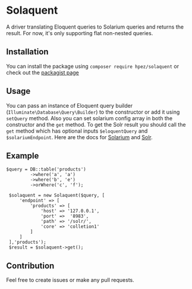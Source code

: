 # Solaquent
A driver translating Eloquent queries to Solarium queries and returns the result. For now, it's only supporting flat non-nested queries.

## Installation
You can install the package using `composer require hpez/solaquent` or check out the [packagist page](https://packagist.org/packages/hpez/solaquent)

## Usage
You can pass an instance of Eloquent query builder (`Illuminate\Database\Query\Builder`) to the constructor or add it using `setQuery` method. Also you can set solarium config array in both the constructor and the `get` method.
To get the Solr result you should call the `get` method which has optional inputs `$eloquentQuery` and `$solariumEndpoint`.
Here are the docs for [Solarium](https://solarium.readthedocs.io) and [Solr](http://lucene.apache.org/solr/guide/).

## Example
```
$query = DB::table('products')
         ->where('a', 'a')
         ->where('b', 'e')
         ->orWhere('c', 'f');
 
 $solaquent = new Solaquent($query, [
     'endpoint' => [
         'products' => [
             'host' => '127.0.0.1',
             'port' =>  '8983',
             'path' => '/solr/',
             'core' => 'colletion1'
         ]
     ]
 ],'products');
 $result = $solaquent->get();
 ```
 
 ## Contribution
 Feel free to create issues or make any pull requests.

